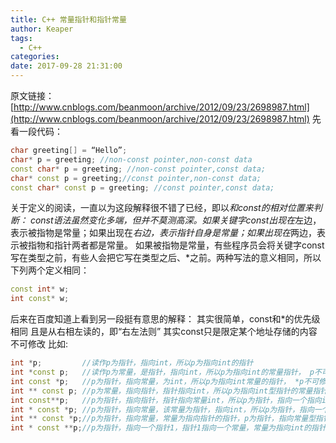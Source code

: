 ```yaml
---
title: C++ 常量指针和指针常量
author: Keaper
tags:
  - C++
categories: 
date: 2017-09-28 21:31:00
---
```

原文链接：
[http://www.cnblogs.com/beanmoon/archive/2012/09/23/2698987.html](http://www.cnblogs.com/beanmoon/archive/2012/09/23/2698987.html)
先看一段代码：
```cpp
char greeting[] = “Hello”;  
char* p = greeting; //non-const pointer,non-const data  
const char* p = greeting; //non-const pointer,const data;  
char* const p = greeting;//const pointer,non-const data;  
const char* const p = greeting; //const pointer,const data; 
```
关于定义的阅读，一直以为这段解释很不错了已经，即以*和const的相对位置来判断：
const语法虽然变化多端，但并不莫测高深。如果关键字const出现在*左边，表示被指物是常量；如果出现在*右边，表示指针自身是常量；如果出现在*两边，表示被指物和指针两者都是常量。
如果被指物是常量，有些程序员会将关键字const写在类型之前，有些人会把它写在类型之后、*之前。两种写法的意义相同，所以下列两个定义相同：
```cpp
const int* w;  
int const* w;  
```
后来在百度知道上看到另一段挺有意思的解释：
其实很简单，const和*的优先级相同
且是从右相左读的，即“右左法则”
其实const只是限定某个地址存储的内容不可修改
比如:

```cpp
int *p;         //读作p为指针，指向int，所以p为指向int的指针
int *const p;   //读作p为常量，是指针，指向int，所以p为指向int的常量指针， p不可修改
int const *p;   //p为指针，指向常量，为int，所以p为指向int常量的指针， *p不可修改
int ** const p; //p为常量，指向指针，指针指向int，所以p为指向int型指针的常量指针，p不可修改
int const**p;   //p为指针，指向指针，指针指向常量int，所以p为指针，指向一个指向int常量的指针， **p为int，不可修改
int * const *p; //p为指针，指向常量，该常量为指针，指向int，所以p为指针，指向一个常量指针，*p为指针，不可修改
int ** const *p;//p为指针，指向常量，常量为指向指针的指针，p为指针，指向常量型指针的指针，*p为指向指针的指针，不可修改
int * const **p;//p为指针，指向一个指针1，指针1指向一个常量，常量为指向int的指针，即p为指针，指向一个指向常量指针的指针， **p为指向一个int的指针，不可修改

```
